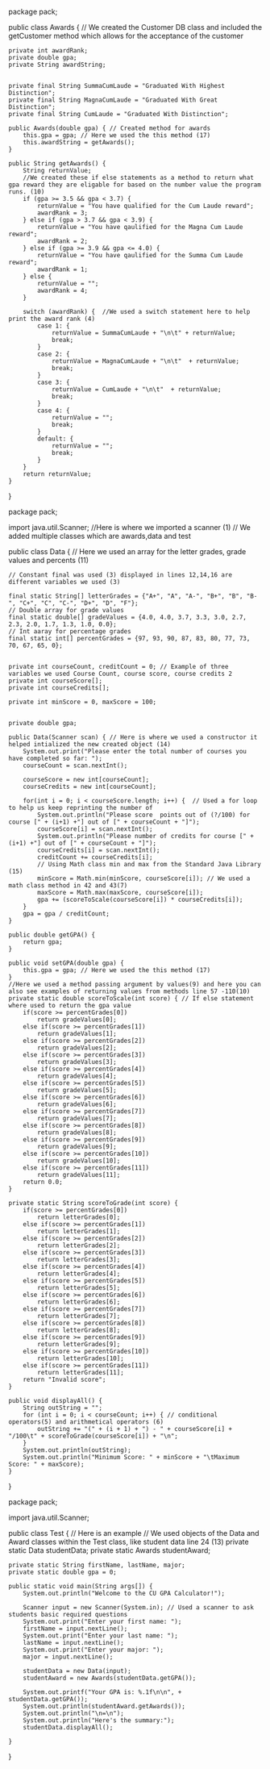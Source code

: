 package pack;



public class Awards { // We created the Customer DB class and included the getCustomer method which allows for the acceptance of the customer

    private int awardRank;
    private double gpa;
    private String awardString;
    
    
    private final String SummaCumLaude = "Graduated With Highest Distinction";
    private final String MagnaCumLaude = "Graduated With Great Distinction";
    private final String CumLaude = "Graduated With Distinction";
    
    public Awards(double gpa) { // Created method for awards
        this.gpa = gpa; // Here we used the this method (17)
        this.awardString = getAwards();
    }

    public String getAwards() {
        String returnValue;
        //We created these if else statements as a method to return what gpa reward they are eligable for based on the number value the program runs. (10)
        if (gpa >= 3.5 && gpa < 3.7) {
            returnValue = "You have qualified for the Cum Laude reward";
            awardRank = 3;
        } else if (gpa > 3.7 && gpa < 3.9) {
            returnValue = "You have qaulified for the Magna Cum Laude reward";
            awardRank = 2;
        } else if (gpa >= 3.9 && gpa <= 4.0) {
            returnValue = "You have qaulified for the Summa Cum Laude reward";
            awardRank = 1;
        } else {
            returnValue = "";
            awardRank = 4;
        }
        
        switch (awardRank) {  //We used a switch statement here to help print the award rank (4)
            case 1: {
                returnValue = SummaCumLaude + "\n\t" + returnValue;
                break;
            }
            case 2: {
                returnValue = MagnaCumLaude + "\n\t"  + returnValue;
                break;
            }
            case 3: {
                returnValue = CumLaude + "\n\t"  + returnValue;
                break;
            }
            case 4: {
                returnValue = "";
                break;
            }
            default: {
                returnValue = "";
                break;
            }
        }
        return returnValue;
    }
}


package pack;


import java.util.Scanner; //Here is where we imported a scanner (1)
// We added multiple classes which are awards,data and test

public class Data {
    // Here we used an array for the letter grades, grade values and percents (11)
    
    // Constant final was used (3) displayed in lines 12,14,16 are different variables we used (3)
   
    final static String[] letterGrades = {"A+", "A", "A-", "B+", "B", "B-", "C+", "C", "C-", "D+", "D", "F"};
    // Double array for grade values
    final static double[] gradeValues = {4.0, 4.0, 3.7, 3.3, 3.0, 2.7, 2.3, 2.0, 1.7, 1.3, 1.0, 0.0};
    // Int aaray for percentage grades
    final static int[] percentGrades = {97, 93, 90, 87, 83, 80, 77, 73, 70, 67, 65, 0};
    
    
    private int courseCount, creditCount = 0; // Example of three variables we used Course Count, course score, course credits 2
    private int courseScore[];
    private int courseCredits[];
    
    private int minScore = 0, maxScore = 100;
    

    private double gpa;

    public Data(Scanner scan) { // Here is where we used a constructor it helped intialized the new created object (14)
        System.out.print("Please enter the total number of courses you have completed so far: ");
        courseCount = scan.nextInt();
        
        courseScore = new int[courseCount];
        courseCredits = new int[courseCount];
        
        for(int i = 0; i < courseScore.length; i++) {  // Used a for loop to help us keep reprinting the number of 
            System.out.println("Please score  points out of (?/100) for course [" + (i+1) +"] out of [" + courseCount + "]");
            courseScore[i] = scan.nextInt();
            System.out.println("Please number of credits for course [" + (i+1) +"] out of [" + courseCount + "]");
            courseCredits[i] = scan.nextInt();
            creditCount += courseCredits[i];
            // Using Math class min and max from the Standard Java Library (15)
            minScore = Math.min(minScore, courseScore[i]); // We used a math class method in 42 and 43(7)
            maxScore = Math.max(maxScore, courseScore[i]);
            gpa += (scoreToScale(courseScore[i]) * courseCredits[i]);
        }
        gpa = gpa / creditCount;
    }

    public double getGPA() {
        return gpa;
    }

    public void setGPA(double gpa) {
        this.gpa = gpa; // Here we used the this method (17)
    }
    //Here we used a method passing argument by values(9) and here you can also see examples of returning values from methods line 57 -110(10)
    private static double scoreToScale(int score) { // If else statement where used to return the gpa value
        if(score >= percentGrades[0])
            return gradeValues[0];
        else if(score >= percentGrades[1])
            return gradeValues[1];
        else if(score >= percentGrades[2])
            return gradeValues[2];
        else if(score >= percentGrades[3])
            return gradeValues[3];
        else if(score >= percentGrades[4])
            return gradeValues[4];
        else if(score >= percentGrades[5])
            return gradeValues[5];
        else if(score >= percentGrades[6])
            return gradeValues[6];
        else if(score >= percentGrades[7])
            return gradeValues[7];
        else if(score >= percentGrades[8])
            return gradeValues[8];
        else if(score >= percentGrades[9])
            return gradeValues[9];
        else if(score >= percentGrades[10])
            return gradeValues[10];
        else if(score >= percentGrades[11])
            return gradeValues[11];
        return 0.0;
    }
    
    private static String scoreToGrade(int score) {
        if(score >= percentGrades[0])
            return letterGrades[0];
        else if(score >= percentGrades[1])
            return letterGrades[1];
        else if(score >= percentGrades[2])
            return letterGrades[2];
        else if(score >= percentGrades[3])
            return letterGrades[3];
        else if(score >= percentGrades[4])
            return letterGrades[4];
        else if(score >= percentGrades[5])
            return letterGrades[5];
        else if(score >= percentGrades[6])
            return letterGrades[6];
        else if(score >= percentGrades[7])
            return letterGrades[7];
        else if(score >= percentGrades[8])
            return letterGrades[8];
        else if(score >= percentGrades[9])
            return letterGrades[9];
        else if(score >= percentGrades[10])
            return letterGrades[10];
        else if(score >= percentGrades[11])
            return letterGrades[11];
        return "Invalid score";
    }
    
    public void displayAll() {
        String outString = "";
        for (int i = 0; i < courseCount; i++) { // conditional operators(5) and arithmetical operators (6)
            outString += "(" + (i + 1) + ") - " + courseScore[i] + "/100\t" + scoreToGrade(courseScore[i]) + "\n";
        }
        System.out.println(outString);
        System.out.println("Minimum Score: " + minScore + "\tMaximum Score: " + maxScore);
    }
}
			 



package pack;

import java.util.Scanner;

public class Test { // Here is an example
    // We used objects of the Data and Award classes within the Test class, like student data line 24 (13)
    private static Data studentData;
    private static Awards studentAward;
    
    private static String firstName, lastName, major;
    private static double gpa = 0;
    
    public static void main(String args[]) {
        System.out.println("Welcome to the CU GPA Calculator!");

        Scanner input = new Scanner(System.in); // Used a scanner to ask students basic required questions
        System.out.print("Enter your first name: ");
        firstName = input.nextLine();
        System.out.print("Enter your last name: ");
        lastName = input.nextLine();
        System.out.print("Enter your major: ");
        major = input.nextLine();

        studentData = new Data(input);
        studentAward = new Awards(studentData.getGPA());
        
        System.out.printf("Your GPA is: %.1f\n\n", + studentData.getGPA());
        System.out.println(studentAward.getAwards());
        System.out.println("\n=\n");
        System.out.println("Here's the summary:");
        studentData.displayAll();

    }
}
